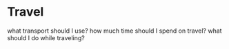 # Travel

what transport should I use?
how much time should I spend on travel?
what should I do while traveling?